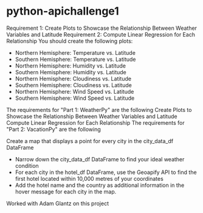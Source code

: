 # python-apichallenge1

Requirement 1: Create Plots to Showcase the Relationship Between Weather Variables and Latitude
Requirement 2: Compute Linear Regression for Each Relationship
You should create the following plots:
* Northern Hemisphere: Temperature vs. Latitude
* Southern Hemisphere: Temperature vs. Latitude
* Northern Hemisphere: Humidity vs. Latitude
* Southern Hemisphere: Humidity vs. Latitude
* Northern Hemisphere: Cloudiness vs. Latitude
* Southern Hemisphere: Cloudiness vs. Latitude
* Northern Hemisphere: Wind Speed vs. Latitude
* Southern Hemisphere: Wind Speed vs. Latitude

The requirements for "Part 1: WeatherPy" are the following
Create Plots to Showcase the Relationship Between Weather Variables and Latitude
Compute Linear Regression for Each Relationship
The requirements for "Part 2: VacationPy" are the following

Create a map that displays a point for every city in the city_data_df DataFrame
* Narrow down the city_data_df DataFrame to find your ideal weather condition 
* For each city in the hotel_df DataFrame, use the Geoapify API to find the first hotel located within 10,000 metres of your coordinates 
* Add the hotel name and the country as additional information in the hover message for each city in the map. 

Worked with Adam Glantz on this project
